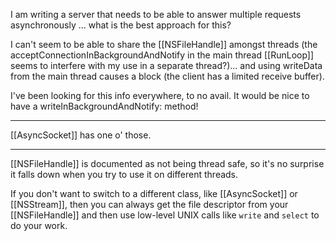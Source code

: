 

I am writing a server that needs to be able to answer multiple requests asynchronously ... what is the best approach for this?

I can't seem to be able to share the [[NSFileHandle]] amongst threads (the acceptConnectionInBackgroundAndNotify in the main thread [[RunLoop]] seems to interfere with my use in a separate thread?)... and using writeData from the main thread causes a block (the client has a limited receive buffer).

I've been looking for this info everywhere, to no avail. It would be nice to have a writeInBackgroundAndNotify: method!

----
[[AsyncSocket]] has one o' those.

----
[[NSFileHandle]] is documented as not being thread safe, so it's no surprise it falls down when you try to use it on different threads.

If you don't want to switch to a different class, like [[AsyncSocket]] or [[NSStream]], then you can always get the file descriptor from your [[NSFileHandle]] and then use low-level UNIX calls like <code>write</code> and <code>select</code> to do your work.